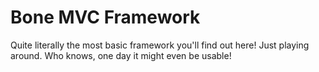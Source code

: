 Bone MVC Framework
==================
Quite literally the most basic framework you'll find out here!
Just playing around. Who knows, one day it might even be usable!
